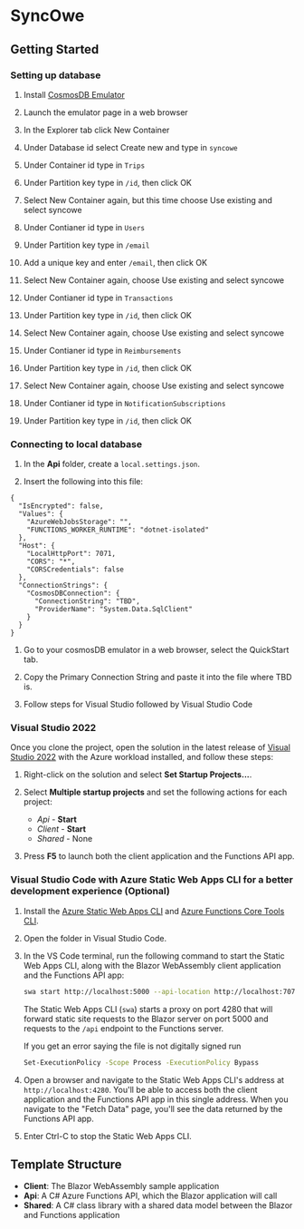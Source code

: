# SyncOwe

## Getting Started

### Setting up database

1. Install [CosmosDB Emulator](https://learn.microsoft.com/en-us/azure/cosmos-db/local-emulator?tabs=ssl-netstd21)

1. Launch the emulator page in a web browser

1. In the Explorer tab click New Container

1. Under Database id select Create new and type in `syncowe`

1. Under Container id type in `Trips`

1. Under Partition key type in `/id`, then click OK

1. Select New Container again, but this time choose Use existing and select syncowe

1. Under Contianer id type in `Users`

1. Under Partition key type in `/email`

1. Add a unique key and enter `/email`, then click OK

1. Select New Container again, choose Use existing and select syncowe

1. Under Contianer id type in `Transactions`

1. Under Partition key type in `/id`, then click OK

1. Select New Container again, choose Use existing and select syncowe

1. Under Contianer id type in `Reimbursements`

1. Under Partition key type in `/id`, then click OK

1. Select New Container again, choose Use existing and select syncowe

1. Under Contianer id type in `NotificationSubscriptions`

1. Under Partition key type in `/id`, then click OK

### Connecting to local database

1. In the **Api** folder, create a `local.settings.json`. 

1. Insert the following into this file:
```
{
  "IsEncrypted": false,
  "Values": {
    "AzureWebJobsStorage": "",
    "FUNCTIONS_WORKER_RUNTIME": "dotnet-isolated"
  },
  "Host": {
    "LocalHttpPort": 7071,
    "CORS": "*",
    "CORSCredentials": false
  },
  "ConnectionStrings": {
    "CosmosDBConnection": {
      "ConnectionString": "TBD",
      "ProviderName": "System.Data.SqlClient"
    }
  }
}
```

1. Go to your cosmosDB emulator in a web browser, select the QuickStart tab.

1. Copy the Primary Connection String and paste it into the file where TBD is.

1. Follow steps for Visual Studio followed by Visual Studio Code

### Visual Studio 2022

Once you clone the project, open the solution in the latest release of [Visual Studio 2022](https://visualstudio.microsoft.com/vs/) with the Azure workload installed, and follow these steps:

1. Right-click on the solution and select **Set Startup Projects...**.

1. Select **Multiple startup projects** and set the following actions for each project:
    - *Api* - **Start**
    - *Client* - **Start**
    - *Shared* - None

1. Press **F5** to launch both the client application and the Functions API app.

### Visual Studio Code with Azure Static Web Apps CLI for a better development experience (Optional)

1. Install the [Azure Static Web Apps CLI](https://www.npmjs.com/package/@azure/static-web-apps-cli) and [Azure Functions Core Tools CLI](https://www.npmjs.com/package/azure-functions-core-tools).

1. Open the folder in Visual Studio Code.

1. In the VS Code terminal, run the following command to start the Static Web Apps CLI, along with the Blazor WebAssembly client application and the Functions API app:

    ```bash
    swa start http://localhost:5000 --api-location http://localhost:7071
    ```

    The Static Web Apps CLI (`swa`) starts a proxy on port 4280 that will forward static site requests to the Blazor server on port 5000 and requests to the `/api` endpoint to the Functions server. 

    If you get an error saying the file is not digitally signed run
    ```bash
    Set-ExecutionPolicy -Scope Process -ExecutionPolicy Bypass
    ```

1. Open a browser and navigate to the Static Web Apps CLI's address at `http://localhost:4280`. You'll be able to access both the client application and the Functions API app in this single address. When you navigate to the "Fetch Data" page, you'll see the data returned by the Functions API app.

1. Enter Ctrl-C to stop the Static Web Apps CLI.

## Template Structure

- **Client**: The Blazor WebAssembly sample application
- **Api**: A C# Azure Functions API, which the Blazor application will call
- **Shared**: A C# class library with a shared data model between the Blazor and Functions application

